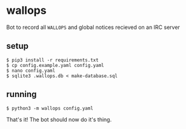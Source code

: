 # wallops

Bot to record all `WALLOPS` and global notices
recieved on an IRC server

## setup

```
$ pip3 install -r requirements.txt
$ cp config.example.yaml config.yaml
$ nano config.yaml
$ sqlite3 .wallops.db < make-database.sql
```

## running

```
$ python3 -m wallops config.yaml
```

That's it! The bot should now do it's thing.
